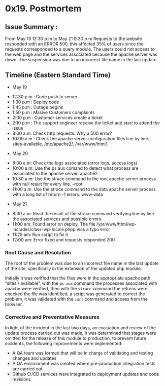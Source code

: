 # 0x19. Postmortem

## Issue Summary :
From May 19 12:30 p.m to May 21 9:30 p.m Requests to the website responded with an ERROR 500, this affected 35% of users since the requests corresponded to a query module. The users could not access to the web page and the services associated because the apache server was down. The suspension was due to an incorrect file name in the last update.

## Timeline (Eastern Standard Time)
- May 19
* 12:30 p.m : Code push to server
* 1:30 p.m : Deploy code 
* 1:45 p.m : Outage begins
* 1:50 p.m : Masive Customers complaints 
* 2:00 p.m : Customer services create a ticket
* 2:10 p.m : The support engineer receive the ticket and start to attend the issue
* 8:00 a.m: Check http requests. Why a 500 error?
* 10:00 a.m : Check the apache server configuration files line by line. sites-available, /etc/apache2/, /var/www/html/.
- May 20
* 8:00 a.m: Check the logs associated (error logs, access logs) 
* 10:00 a.m: Use the ps aux comand to detect what process are associated to the apache server. apache2.
* 10:30 a.m: Use the strace command to the root apache server process with null result for every line. -root
* 11:00 a.m: Use the strace command to the data apache server process with a long list of return -1 errors. www-data
- May 21
* 8:00 a.m: Read the result of the strace command verifying line by line the associated services and possible errors
* 11:00 am: Found error on deploy. The file /var/www/html/wp-includes/class-wp-locale.phpp was a typo error 
* 11:25 am: Run script to fix it
* 12:00 am: Error fixed and requests responded 200

### Root Cause and Resolution 
The root of the problem was due to an incorrect file name in the last update of the site, specifically in the extension of the updated php module.

Initially it was verified that the files were in the appropriate apache path “sites / available”, with the `ps aux` command the processes associated with apache were verified, then with the `strace` command the returns were checked the file was identified, a script was generated to correct the problem, it was validated with the `curl` command and access from the browser.

### Corrective and Preventative Measures
In light of the incident in the last two days, an evaluation and review of the update process carried out was made, it was determined that stages were omitted for the release of this module to production, to prevent future incidents, the following improvements were implemented:

* A QA team was formed that will be in charge of validating and testing changes and updates
* A QA environment was created where pre-production integration tests are carried out
* Github CI/CD services were integrated to deployment updates and code revisions
